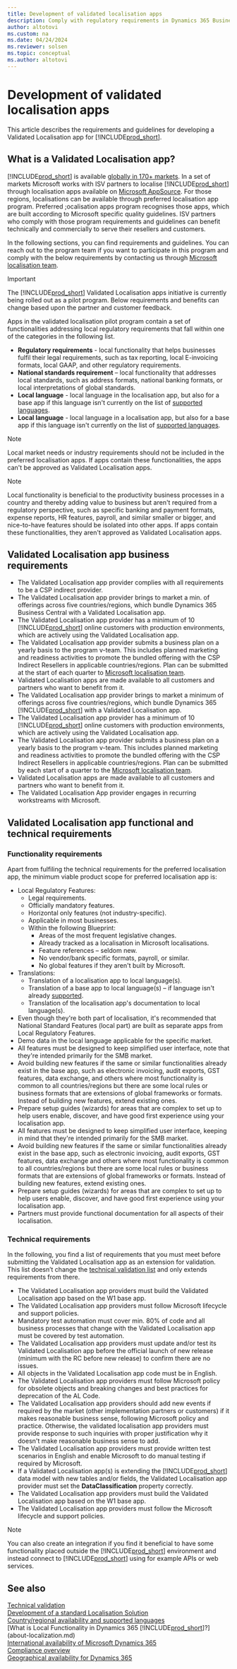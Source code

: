 ```yaml
---
title: Development of validated localisation apps
description: Comply with regulatory requirements in Dynamics 365 Business Central as a Validated Localisation App.
author: altotovi
ms.custom: na
ms.date: 04/24/2024
ms.reviewer: solsen
ms.topic: conceptual
ms.author: altotovi
---
```



# Development of validated localisation apps

This article describes the requirements and guidelines for developing a Validated Localisation app for [!INCLUDE[prod_short](includes/prod_short.md)].

## What is a Validated Localisation app?

[!INCLUDE[prod_short](includes/prod_short.md)] is available [globally in 170+ markets](/dynamics365/business-central/dev-itpro/compliance/apptest-countries-and-translations?toc=/dynamics365/business-central/toc.json). In a set of markets Microsoft works with ISV partners to localise [!INCLUDE[prod_short](includes/prod_short.md)] through localisation apps available on [Microsoft AppSource](https://go.microsoft.com/fwlink/?linkid=2081646). For those regions, localisations can be available through preferred localisation app program. Preferred ;ocalisation apps program recognises those apps, which are built according to Microsoft specific quality guidelines. ISV partners who comply with those program requirements and guidelines can benefit technically and commercially to serve their resellers and customers.  

In the following sections, you can find requirements and guidelines. You can reach out to the program team if you want to participate in this program and comply with the below requirements by contacting us through [Microsoft localisation team](mailto:d365bcloc@microsoft.com).   

> [!IMPORTANT]
> The [!INCLUDE[prod_short](includes/prod_short.md)] Validated Localisation apps initiative is currently being rolled out as a pilot program. Below requirements and benefits can change based upon the partner and customer feedback.  

Apps in the validated localisation pilot program contain a set of functionalities addressing local regulatory requirements that fall within one of the categories in the following list.  

- **Regulatory requirements** - local functionality that helps businesses fulfil their legal requirements, such as tax reporting, local E-invoicing formats, local GAAP, and other regulatory requirements.
- **National standards requirement** – local functionality that addresses local standards, such as address formats, national banking formats, or local interpretations of global standards.
- **Local language** - local language in the localisation app, but also for a base app if this language isn't currently on the list of [supported languages](/dynamics365/business-central/dev-itpro/compliance/apptest-countries-and-translations?toc=/dynamics365/business-central/toc.json).
- **Local language** - local language in a localisation app, but also for a base app if this language isn't currently on the list of [supported languages](/dynamics365/business-central/dev-itpro/compliance/apptest-countries-and-translations?toc=/dynamics365/business-central/toc.json).

> [!NOTE]
> Local market needs or industry requirements should not be included in the preferred localisation apps. If apps contain these functionalities, the apps can't be approved as Validated Localisation apps.

> [!NOTE]
> Local functionality is beneficial to the productivity business processes in a country and thereby adding value to business but aren't required from a regulatory perspective, such as specific banking and payment formats, expense reports, HR features, payroll, and similar smaller or bigger, and nice-to-have features should be isolated into other apps. If apps contain these functionalities, they aren't approved as Validated Localisation apps.   

## Validated Localisation app business requirements  

- The Validated Localisation app provider complies with all requirements to be a CSP indirect provider.  
- The Validated Localisation app provider brings to market a min. of offerings across five countries/regions, which bundle Dynamics 365 Business Central with a Validated Localisation app. 
- The Validated Localisation app provider has a minimum of 10 [!INCLUDE[prod_short](includes/prod_short.md)] online customers with production environments, which are actively using the Validated Localisation app. 
- The Validated Localisation app provider submits a business plan on a yearly basis to the program v-team. This includes planned marketing and readiness activities to promote the bundled offering with the CSP Indirect Resellers in applicable countries/regions. Plan can be submitted at the start of each quarter to [Microsoft localisation team](mailto:d365bcloc@microsoft.com).  
- Validated Localisation apps are made available to all customers and partners who want to benefit from it.  
- The Validated Localisation app provider brings to market a minimum of offerings across five countries/regions, which bundle Dynamics 365 [!INCLUDE[prod_short](includes/prod_short.md)] with a Validated Localisation app. 
- The Validated Localisation app provider has a minimum of 10 [!INCLUDE[prod_short](includes/prod_short.md)] online customers with production environments, which are actively using the Validated Localisation app. 
- The Validated Localisation app provider submits a business plan on a yearly basis to the program v-team. This includes planned marketing and readiness activities to promote the bundled offering with the CSP Indirect Resellers in applicable countries/regions. Plan can be submitted by each start of a quarter to the [Microsoft localisation team](mailto:d365bcloc@microsoft.com).  
- Validated Localisation apps are made available to all customers and partners who want to benefit from it.  
- The Validated Localisation App provider engages in recurring workstreams with Microsoft.

## Validated Localisation app functional and technical requirements  

### Functionality requirements   

Apart from fulfiling the technical requirements for the preferred localisation app, the minimum viable product scope for preferred localisation app is:  

- Local Regulatory Features:   
  - Legal requirements.   
  - Officially mandatory features. 
  - Horizontal only features (not industry-specific).  
  - Applicable in most businesses.  
  - Within the following Blueprint:   
    - Areas of the most frequent legislative changes. 
    - Already tracked as a localisation in Microsoft localisations. 
    - Feature references – seldom new.  
    - No vendor/bank specific formats, payroll, or similar. 
    - No global features if they aren't built by Microsoft. 
- Translations: 
  - Translation of a localisation app to local language(s). 
  - Translation of a base app to local language(s) – if language isn't already [supported](/dynamics365/business-central/dev-itpro/compliance/apptest-countries-and-translations?toc=/dynamics365/business-central/toc.json).  
  - Translation of the localisation app's documentation to local language(s). 
- Even though they're both part of localisation, it's recommended that National Standard Features (local part) are built as separate apps from Local Regulatory Features. 
- Demo data in the local language applicable for the specific market.   
- All features must be designed to keep simplified user interface, note that they're intended primarily for the SMB market.  
- Avoid building new features if the same or similar functionalities already exist in the base app, such as electronic invoicing, audit exports, GST features, data exchange, and others where most functionality is common to all countries/regions but there are some local rules or business formats that are extensions of global frameworks or formats. Instead of building new features, extend existing ones.  
- Prepare setup guides (wizards) for areas that are complex to set up to help users enable, discover, and have good first experience using your localisation app.  
- All features must be designed to keep simplified user interface, keeping in mind that they're intended primarily for the SMB market.  
- Avoid building new features if the same or similar functionalities already exist in the base app, such as electronic invoicing, audit exports, GST features, data exchange and others where most functionality is common to all countries/regions but there are some local rules or business formats that are extensions of global frameworks or formats. Instead of building new features, extend existing ones.    
- Prepare setup guides (wizards) for areas that are complex to set up to help users enable, discover, and have good first experience using your localisation app.  
- Partners must provide functional documentation for all aspects of their localisation.  

### Technical requirements  

In the following, you find a list of requirements that you must meet before submitting the Validated Localisation app as an extension for validation. This list doesn’t change the [technical validation list](/dynamics365/business-central/dev-itpro/developer/devenv-checklist-submission) and only extends requirements from there.  

- The Validated Localisation app providers must build the Validated Localisation app based on the W1 base app.  
- The Validated Localisation app providers must follow Microsoft lifecycle and support policies.   
- Mandatory test automation must cover min. 80% of code and all business processes that change with the Validated Localisation app must be covered by test automation.  
- The Validated Localisation app providers must update and/or test its Validated Localisation app before the official launch of new release (minimum with the RC before new release) to confirm there are no issues. 
- All objects in the Validated Localisation app code must be in English.   
- The Validated Localisation app providers must follow Microsoft policy for obsolete objects and breaking changes and best practices for deprecation of the AL Code.  
- The Validated Localisation app providers should add new events if required by the market (other implementation partners or customers) if it makes reasonable business sense, following Microsoft policy and practice. Otherwise, the validated localisation app providers must provide response to such inquiries with proper justification why it doesn't make reasonable business sense to add. 
- The Validated Localisation app providers must provide written test scenarios in English and enable Microsoft to do manual testing if required by Microsoft.  
- If a Validated Localisation app(s) is extending the [!INCLUDE[prod_short](includes/prod_short.md)] data model with new tables and/or fields, the Validated Localisation app provider must set the **DataClassification** property correctly.
- The Validated Localisation app providers must build the Validated Localisation app based on the W1 base app.  
- The Validated Localisation app providers must follow the Microsoft lifecycle and support policies.   

> [!NOTE]  
> You can also create an integration if you find it beneficial to have some functionality placed outside the [!INCLUDE[prod_short](includes/prod_short.md)] environment and instead connect to [!INCLUDE[prod_short](includes/prod_short.md)] using for example APIs or web services.

## See also

[Technical validation](/dynamics365/business-central/dev-itpro/developer/devenv-checklist-submission)  
[Development of a standard Localisation Solution](/dynamics365/business-central/dev-itpro/developer/readiness/readiness-develop-localization)  
[Country/regional availability and supported languages](/dynamics365/business-central/dev-itpro/compliance/apptest-countries-and-translations)  
[What is Local Functionality in Dynamics 365 [!INCLUDE[prod_short](includes/prod_short.md)]?](about-localization.md)  
[International availability of Microsoft Dynamics 365](/dynamics365/get-started/availability)  
[Compliance overview](compliance/compliance-overview.md)  
[Geographical availability for Dynamics 365](https://dynamics.microsoft.com/en-us/availability-reports/georeport/)  
